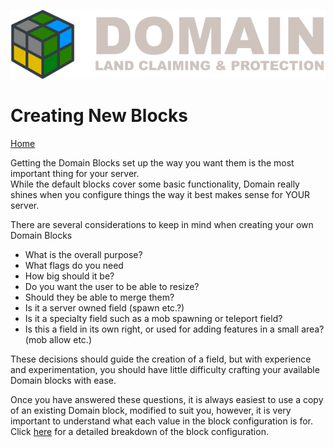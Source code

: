 ![Domain](/images/domain_alt_small.png)

# Creating New Blocks

[Home](https://torpkev.github.io/domain_docs)

Getting the Domain Blocks set up the way you want them is the most important thing for your server.  
While the default blocks cover some basic functionality, Domain really shines when you configure things the way it best makes sense for YOUR server.

There are several considerations to keep in mind when creating your own Domain Blocks

- What is the overall purpose?
- What flags do you need
- How big should it be?
- Do you want the user to be able to resize?
- Should they be able to merge them?
- Is it a server owned field (spawn etc.?)
- Is it a specialty field such as a mob spawning or teleport field?
- Is this a field in its own right, or used for adding features in a small area? (mob allow etc.)

These decisions should guide the creation of a field, but with experience and experimentation, you should have little difficulty crafting your available Domain blocks with ease. 


Once you have answered these questions, it is always easiest to use a copy of an existing Domain block, modified to suit you, however, it is very important to understand what each value in the block configuration is for.  Click [here](https://torpkev.github.io/domain_docs/blockconfig) for a detailed breakdown of the block configuration.
